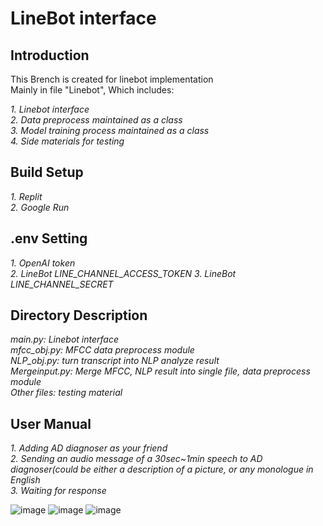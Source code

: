 # LineBot interface

## Introduction  

This Brench is created for linebot implementation  
Mainly in file "Linebot", Which includes:  

_1. Linebot interface_  
_2. Data preprocess maintained as a class_  
_3. Model training process maintained as a class_  
_4. Side materials for testing_

##  Build Setup  

_1. Replit_  
_2. Google Run_  

## .env Setting  
_1. OpenAI token_  
_2. LineBot LINE_CHANNEL_ACCESS_TOKEN_ 
_3. LineBot LINE_CHANNEL_SECRET_  

## Directory Description  
_main.py: Linebot interface_  
_mfcc_obj.py: MFCC data preprocess module_  
_NLP_obj.py: turn transcript into NLP analyze result_  
_Mergeinput.py: Merge MFCC, NLP result into single file, data preprocess module_  
_Other files: testing material_  

## User Manual  
_1. Adding AD diagnoser as your friend_  
_2. Sending an audio message of a 30sec~1min speech to AD diagnoser(could  be either a description of a picture, or any monologue in English_  
_3. Waiting for response_

![image](https://i.imgur.com/Br1cRps.png)
![image](https://i.imgur.com/M08Eg7T.png)
![image](https://i.imgur.com/C5Onfz2.png)
